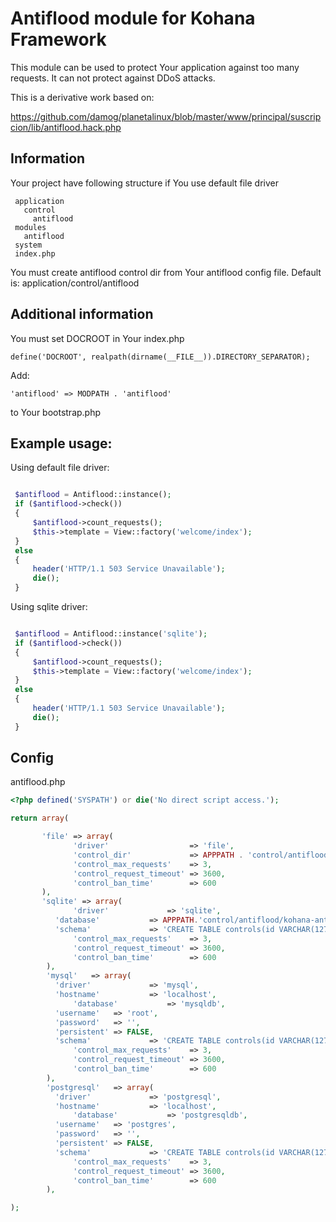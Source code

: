 # Antiflood module for Kohana Framework

This module can be used to protect Your application against too many requests.
It can not protect against DDoS attacks.

This is a derivative work based on:

https://github.com/damog/planetalinux/blob/master/www/principal/suscripcion/lib/antiflood.hack.php


## Information

Your project have following structure if You use default file driver

```
 application
   control
     antiflood
 modules
   antiflood
 system
 index.php
```

You must create antiflood control dir from Your antiflood config file. Default
is: application/control/antiflood

## Additional information

You must set DOCROOT in Your index.php

` define('DOCROOT', realpath(dirname(__FILE__)).DIRECTORY_SEPARATOR); `

Add:

` 'antiflood' => MODPATH . 'antiflood' `

to Your bootstrap.php

## Example usage:

Using default file driver:

```php

 $antiflood = Antiflood::instance();
 if ($antiflood->check())
 {
     $antiflood->count_requests();
     $this->template = View::factory('welcome/index');
 }
 else
 {
     header('HTTP/1.1 503 Service Unavailable');
     die();
 }

```

Using sqlite driver:

```php

 $antiflood = Antiflood::instance('sqlite');
 if ($antiflood->check())
 {
     $antiflood->count_requests();
     $this->template = View::factory('welcome/index');
 }
 else
 {
     header('HTTP/1.1 503 Service Unavailable');
     die();
 }

```


## Config

antiflood.php

```php
<?php defined('SYSPATH') or die('No direct script access.');

return array(

       'file' => array(
              'driver'                  => 'file',
              'control_dir'             => APPPATH . 'control/antiflood',
              'control_max_requests'    => 3,
              'control_request_timeout' => 3600,
              'control_ban_time'        => 600
       ),
       'sqlite' => array(
              'driver'             => 'sqlite',
	      'database'           => APPPATH.'control/antiflood/kohana-antiflood.sql3',
	      'schema'             => 'CREATE TABLE controls(id VARCHAR(127) PRIMARY KEY, iphash VARCHAR(50), requests INTEGER, locked INTEGER)',
              'control_max_requests'    => 3,
              'control_request_timeout' => 3600,
              'control_ban_time'        => 600
        ),
        'mysql'   => array(
	      'driver'             => 'mysql',
	      'hostname'           => 'localhost',
              'database'           => 'mysqldb',
	      'username'   => 'root',
	      'password'   => '',
	      'persistent' => FALSE,
	      'schema'             => 'CREATE TABLE controls(id VARCHAR(127) PRIMARY KEY, iphash VARCHAR(50), requests INTEGER, locked INTEGER)',
              'control_max_requests'    => 3,
              'control_request_timeout' => 3600,
              'control_ban_time'        => 600
        ),
        'postgresql'   => array(
	      'driver'             => 'postgresql',
	      'hostname'           => 'localhost',
              'database'           => 'postgresqldb',
	      'username'   => 'postgres',
	      'password'   => '',
	      'persistent' => FALSE,
	      'schema'             => 'CREATE TABLE controls(id VARCHAR(127) PRIMARY KEY, iphash VARCHAR(50), requests INTEGER, locked INTEGER)',
              'control_max_requests'    => 3,
              'control_request_timeout' => 3600,
              'control_ban_time'        => 600
        ),

);
```

